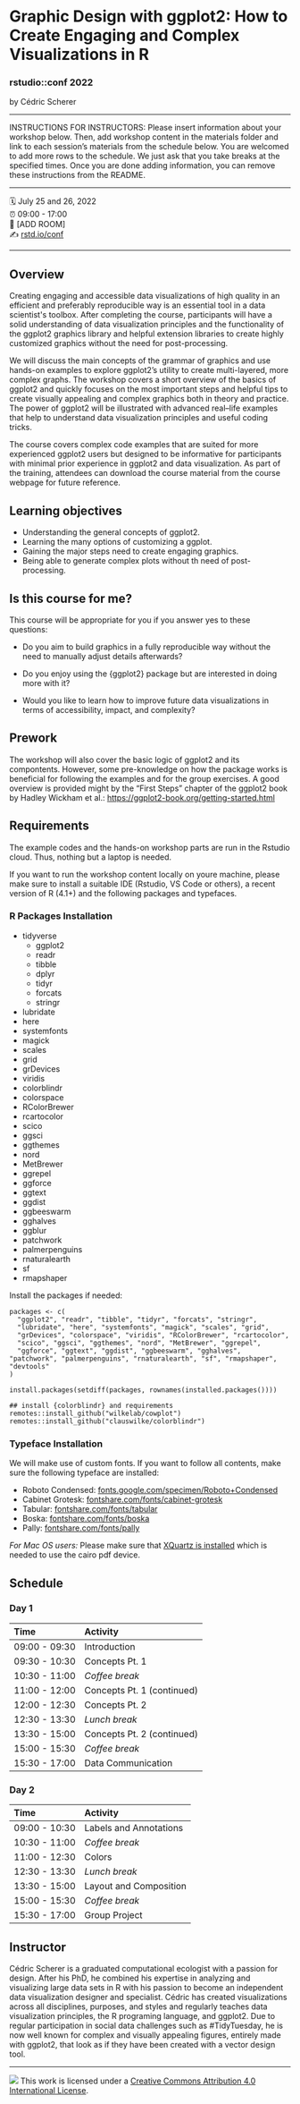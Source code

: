 Graphic Design with ggplot2: How to Create Engaging and Complex Visualizations in R
================

### rstudio::conf 2022

by Cédric Scherer

-----

INSTRUCTIONS FOR INSTRUCTORS: Please insert information about your
workshop below. Then, add workshop content in the materials folder and
link to each session’s materials from the schedule below. You are
welcomed to add more rows to the schedule. We just ask that you take
breaks at the specified times. Once you are done adding information, you
can remove these instructions from the README.

-----

:spiral_calendar: July 25 and 26, 2022  
:alarm_clock:     09:00 - 17:00  
:hotel:           \[ADD ROOM\]  
:writing_hand:    [rstd.io/conf](http://rstd.io/conf)

-----

## Overview

Creating engaging and accessible data visualizations of high quality in an efficient and preferably reproducible way is an essential tool in a data scientist's toolbox. After completing the course, participants will have a solid understanding of data visualization principles and the functionality of the ggplot2 graphics library and helpful extension libraries to create highly customized graphics without the need for post-processing.

We will discuss the main concepts of the grammar of graphics and use hands-on examples to explore ggplot2’s utility to create multi-layered, more complex graphs. The workshop covers a short overview of the basics of ggplot2 and quickly focuses on the most important steps and helpful tips to create visually appealing and complex graphics both in theory and practice. The power of ggplot2 will be illustrated with advanced real–life examples that help to understand data visualization principles and useful coding tricks.

The course covers complex code examples that are suited for more experienced ggplot2 users but designed to be informative for participants with minimal prior experience in ggplot2 and data visualization. As part of the training, attendees can download the course material from the course webpage for future reference.

## Learning objectives

* Understanding the general concepts of ggplot2.
* Learning the many options of customizing a ggplot.
* Gaining the major steps need to create engaging graphics.
* Being able to generate complex plots without th need of post-processing.

## Is this course for me?

This course will be appropriate for you if you answer yes to these questions:

- Do you aim to build graphics in a fully reproducible way without the need to manually adjust details afterwards?

- Do you enjoy using the {ggplot2} package but are interested in doing more with it?

- Would you like to learn how to improve future data visualizations in terms of accessibility, impact, and complexity?

## Prework
The workshop will also cover the basic logic of ggplot2 and its compontents. However, some pre-knowledge on how the package works is beneficial for following the examples and for the group exercises. A good overview is provided  might by the “First Steps” chapter of the ggplot2 book by Hadley Wickham et al.: https://ggplot2-book.org/getting-started.html

## Requirements

The example codes and the hands-on workshop parts are run in the Rstudio cloud. Thus, nothing but a laptop is needed.

If you want to run  the workshop content locally on youre machine, please make sure to install a suitable IDE (Rstudio, VS Code or others), a recent version of R (4.1+) and the following packages and typefaces.

### R Packages Installation

- tidyverse
  - ggplot2
  - readr
  - tibble
  - dplyr
  - tidyr
  - forcats
  - stringr
- lubridate
- here
- systemfonts
- magick
- scales
- grid
- grDevices
- viridis
- colorblindr
- colorspace
- RColorBrewer
- rcartocolor
- scico
- ggsci
- ggthemes
- nord
- MetBrewer
- ggrepel
- ggforce
- ggtext
- ggdist
- ggbeeswarm
- gghalves
- ggblur
- patchwork
- palmerpenguins
- rnaturalearth
- sf
- rmapshaper

Install the packages if needed:

```
packages <- c(
  "ggplot2", "readr", "tibble", "tidyr", "forcats", "stringr",
  "lubridate", "here", "systemfonts", "magick", "scales", "grid",
  "grDevices", "colorspace", "viridis", "RColorBrewer", "rcartocolor",
  "scico", "ggsci", "ggthemes", "nord", "MetBrewer", "ggrepel",
  "ggforce", "ggtext", "ggdist", "ggbeeswarm", "gghalves", "patchwork", "palmerpenguins", "rnaturalearth", "sf", "rmapshaper", "devtools"
)

install.packages(setdiff(packages, rownames(installed.packages())))  

## install {colorblindr} and requirements
remotes::install_github("wilkelab/cowplot")
remotes::install_github("clauswilke/colorblindr")
```

### Typeface Installation

We will make use of custom fonts. If you want to follow all contents, make sure the following typeface are installed:

- Roboto Condensed: [fonts.google.com/specimen/Roboto+Condensed](www.fonts.google.com/specimen/Roboto+Condensed)
- Cabinet Grotesk: [fontshare.com/fonts/cabinet-grotesk](www.fontshare.com/fonts/cabinet-grotesk)
- Tabular: [fontshare.com/fonts/tabular](www.fontshare.com/fonts/tabular)
- Boska: [fontshare.com/fonts/boska](www.fontshare.com/fonts/boska)
- Pally: [fontshare.com/fonts/pally](www.fontshare.com/fonts/pally)


*For Mac  OS users:* Please make sure that [XQuartz is installed](https://www.xquartz.org/) which is needed to use the cairo pdf device.

## Schedule

### Day 1

| Time          | Activity         |
| :------------ | :--------------- |
| 09:00 - 09:30 | Introduction     |
| 09:30 - 10:30 | Concepts Pt. 1   |
| 10:30 - 11:00 | *Coffee break*   |
| 11:00 - 12:00 | Concepts Pt. 1 (continued) |
| 12:00 - 12:30 | Concepts Pt. 2   |
| 12:30 - 13:30 | *Lunch break*    |
| 13:30 - 15:00 | Concepts Pt. 2 (continued) |
| 15:00 - 15:30 | *Coffee break*   |
| 15:30 - 17:00 | Data Communication |

### Day 2

| Time          | Activity         |
| :------------ | :--------------- |
| 09:00 - 10:30 | Labels and Annotations |
| 10:30 - 11:00 | *Coffee break*   |
| 11:00 - 12:30 | Colors           |
| 12:30 - 13:30 | *Lunch break*    |
| 13:30 - 15:00 | Layout and Composition|
| 15:00 - 15:30 | *Coffee break*   |
| 15:30 - 17:00 | Group Project    |

## Instructor

Cédric Scherer is a graduated computational ecologist with a passion for design. After his PhD, he combined his expertise in analyzing and visualizing large data sets in R with his passion to become an independent data visualization designer and specialist. Cédric has created visualizations across all disciplines, purposes, and styles and regularly teaches data visualization principles, the R programing language, and ggplot2. Due to regular participation in social data challenges such as #TidyTuesday, he is now well known for complex and visually appealing figures, entirely made with ggplot2, that look as if they have been created with a vector design tool.

-----

![](https://i.creativecommons.org/l/by/4.0/88x31.png) This work is
licensed under a [Creative Commons Attribution 4.0 International
License](https://creativecommons.org/licenses/by/4.0/).
